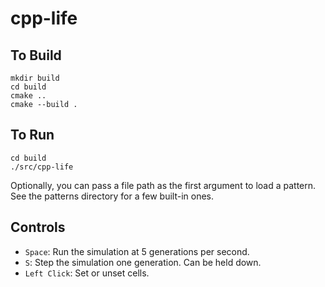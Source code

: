# cpp-life

## To Build
```
mkdir build
cd build
cmake ..
cmake --build .
```

## To Run
```
cd build
./src/cpp-life
```

Optionally, you can pass a file path as the first argument to load a pattern.
See the patterns directory for a few built-in ones.

## Controls
* `Space`: Run the simulation at 5 generations per second.
* `S`: Step the simulation one generation. Can be held down.
* `Left Click`: Set or unset cells.
